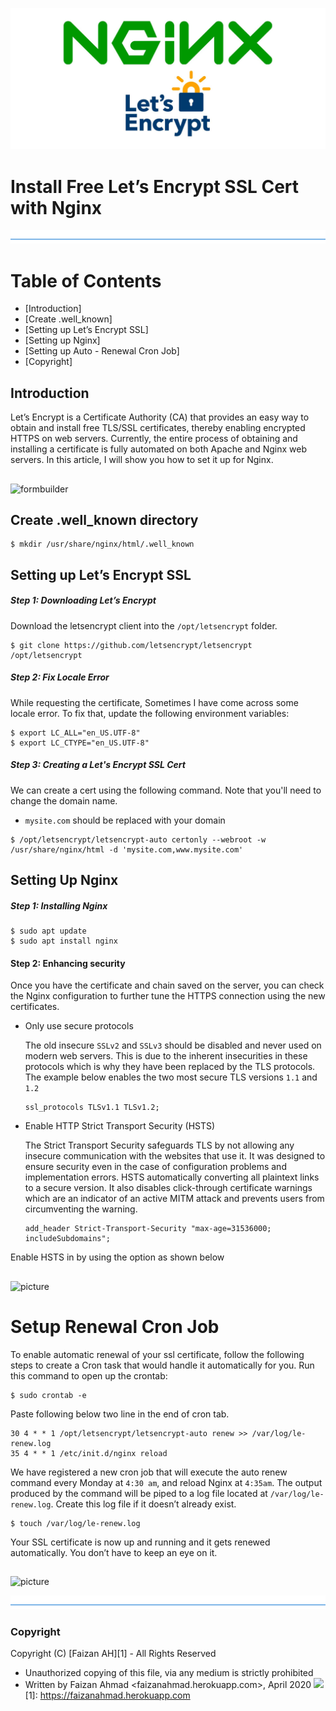 ![picture](/public/banner.jpg)
# Install Free Let’s Encrypt SSL Cert with Nginx

![picture](/public/divider.png)

# Table of Contents

- [Introduction]
- [Create .well_known]
- [Setting up Let’s Encrypt SSL]
- [Setting up Nginx]
- [Setting up Auto - Renewal Cron Job]
- [Copyright]

##

## Introduction

Let’s Encrypt is a Certificate Authority (CA) that provides an easy way to obtain and install free TLS/SSL certificates, thereby enabling encrypted HTTPS on web servers.
Currently, the entire process of obtaining and installing a certificate is fully automated on both Apache and Nginx web servers. In this article, I will show you how to set it up for Nginx.

##

![formbuilder](/public/secure-env.gif)

##

## Create .well_known directory

```
$ mkdir /usr/share/nginx/html/.well_known
```

## Setting up Let’s Encrypt SSL

##### Step 1: Downloading Let’s Encrypt

Download the letsencrypt client into the `/opt/letsencrypt` folder.

```
$ git clone https://github.com/letsencrypt/letsencrypt /opt/letsencrypt
```

##### Step 2: Fix Locale Error

While requesting the certificate, Sometimes I have come across some locale error. To fix that, update the following environment variables:

```
$ export LC_ALL="en_US.UTF-8"
$ export LC_CTYPE="en_US.UTF-8"
```

##### Step 3: Creating a Let's Encrypt SSL Cert

We can create a cert using the following command. Note that you'll need to change the domain name.

- `mysite.com` should be replaced with your domain

```
$ /opt/letsencrypt/letsencrypt-auto certonly --webroot -w /usr/share/nginx/html -d 'mysite.com,www.mysite.com'
```

## Setting Up Nginx

##### Step 1: Installing Nginx

```
$ sudo apt update
$ sudo apt install nginx
```

#### Step 2: Enhancing security

Once you have the certificate and chain saved on the server, you can check the Nginx configuration to further tune the HTTPS connection using the new certificates.

- Only use secure protocols

  The old insecure `SSLv2` and `SSLv3` should be disabled and never used on modern web servers. This is due to the inherent insecurities in these protocols which is why they have been replaced by the TLS protocols. The example below enables the two most secure TLS versions `1.1` and `1.2`

  ```
  ssl_protocols TLSv1.1 TLSv1.2;
  ```

- Enable HTTP Strict Transport Security (HSTS)

  The Strict Transport Security safeguards TLS by not allowing any insecure communication with the websites that use it. It was designed to ensure security even in the case of configuration problems and implementation errors. HSTS automatically converting all plaintext links to a secure version. It also disables click-through certificate warnings which are an indicator of an active MITM attack and prevents users from circumventing the warning.

  ```
  add_header Strict-Transport-Security "max-age=31536000; includeSubdomains";
  ```

Enable HSTS in by using the option as shown below

##

![picture](/public/encrypt.PNG)

# Setup Renewal Cron Job

To enable automatic renewal of your ssl certificate, follow the following steps to create a Cron task that would handle it automatically for you.
Run this command to open up the crontab:

```
$ sudo crontab -e
```

Paste following below two line in the end of cron tab.

```
30 4 * * 1 /opt/letsencrypt/letsencrypt-auto renew >> /var/log/le-renew.log
35 4 * * 1 /etc/init.d/nginx reload
```

We have registered a new cron job that will execute the auto renew command every Monday at `4:30 am`, and reload Nginx at `4:35am`.
The output produced by the command will be piped to a log file located at `/var/log/le-renew.log`.
Create this log file if it doesn’t already exist.

```
$ touch /var/log/le-renew.log
```

Your SSL certificate is now up and running and it gets renewed automatically. You don’t have to keep an eye on it.

##

![picture](/public/decrypt.PNG)

![picture](/public/divider.png)

### Copyright

Copyright (C) [Faizan AH][1] - All Rights Reserved

- Unauthorized copying of this file, via any medium is strictly prohibited
- Written by Faizan Ahmad <faizanahmad.herokuapp.com>, April 2020
  [![](https://www.aiondigital.com/wp-content/uploads/2018/07/Aion_white-1024x241.png)](https://aiondigital.com)
  [1]: https://faizanahmad.herokuapp.com
